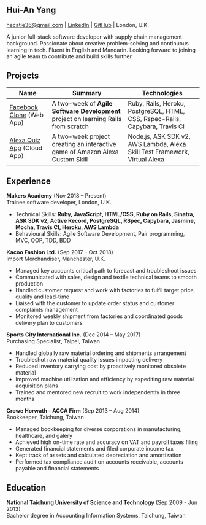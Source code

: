 ## Hui-An Yang 
[hecatie36@gmail.com](hecatie36@gmail.com) | [LinkedIn](https://www.linkedin.com/in/hui-an-yang/) | [GitHub](https://github.com/anhuiyang) | London, U.K. 

A junior full-stack software developer with supply chain management background.  Passionate about creative problem-solving and continuous learning in tech.  Fluent in English and Mandarin.  Looking forward to joining an agile team to contribute and build skills further.

## Projects

| Name                                                                          | Summary                                                                         | Technologies                                                                 |
|-------------------------------------------------------------------------------|---------------------------------------------------------------------------------|------------------------------------------------------------------------------|
| [Facebook Clone](https://github.com/anhuiyang/acebook-team-rocket) (Web App)  | A two-week of **Agile Software Development** project on learning Rails from scratch | Ruby, Rails, Heroku, PostgreSQL, HTML, CSS, Rspec-Rails, Capybara, Travis CI |
| [Alexa Quiz App](https://github.com/anhuiyang/alexa_node_js_quiz) (Cloud App) | A two-week project creating an interactive game of Amazon Alexa Custom Skill    | Node.js, ASK SDK v2, AWS Lambda, Alexa Skill Test Framework, Virtual Alexa   |

## Experience

**Makers Academy** (Nov 2018 – Present)     
Trainee software developer, London, U.K.
 - Technical Skills: **Ruby, JavaScript, HTML/CSS, Ruby on Rails, Sinatra, ASK SDK v2, Active Record, PostgreSQL, RSpec,    Capybara, Jasmine, Mocha, Travis CI, Heroku, AWS Lambda**
 - Behavioural Skills: Agile Software Development, Pair programming, MVC, OOP, TDD, BDD 
 
**Kacoo Fashion Ltd.** (Sep 2017 – Oct 2018)    
Import Merchandiser, Manchester, U.K.
 - Managed key accounts critical path to forecast and troubleshoot issues
 - Communicated with sales, design and textile technical teams to smooth production
 - Handled customer request and work with factories to fulfil target price, quality and lead-time
 - Liaised with the customer to update order status and customer complaints management
 - Monitored weekly shipment from factories and coordinated goods delivery plan to customers
 
**Sports City International Inc.** (Dec 2014 – May 2017)   
Purchasing Specialist, Taipei, Taiwan  
 - Handled globally raw material ordering and shipments arrangement
 - Troubleshot raw material quality issues impacting delivery
 - Reduced inventory carrying cost by proactively monitored obsolete material
 - Improved machine utilization and efficiency by expediting raw material acquisition plans
 - Trained and mentored new recruit to work independently in three months

**Crowe Horwath - ACCA Firm** (Sep 2013 – Aug 2014)   
Bookkeeper, Taichung, Taiwan  
- Managed bookkeeping for diverse corporations in manufacturing, healthcare, and galery
- Achieved high on-time rate and accuracy on VAT and payroll taxes filing
- Generated financial statements and filed corporate income tax
- Kept track of assets and calculated depreciation and amortization
- Performed tax compliance audit on accounts receivable, accounts payable and financial statements

## Education

**National Taichung University of Science and Technology** (Sep 2009 - Jun 2013)  
Bachelor degree in Accounting Information Systems, Taichung, Taiwan
